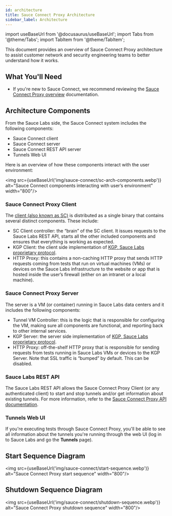 ```yaml
---
id: architecture
title: Sauce Connect Proxy Architecture
sidebar_label: Architecture
---
```


import useBaseUrl from '@docusaurus/useBaseUrl';
import Tabs from '@theme/Tabs';
import TabItem from '@theme/TabItem';

This document provides an overview of Sauce Connect Proxy architecture to assist customer network and security engineering teams to better understand how it works.

## What You'll Need

- If you're new to Sauce Connect, we recommend reviewing the [Sauce Connect Proxy overview](/secure-connections/sauce-connect) documentation.

## Architecture Components

From the Sauce Labs side, the Sauce Connect system includes the following components:

- Sauce Connect client
- Sauce Connect server
- Sauce Connect REST API server
- Tunnels Web UI

Here is an overview of how these components interact with the user environment:

<img src={useBaseUrl('img/sauce-connect/sc-arch-components.webp')} alt="Sauce Connect components interacting with user’s environment" width="800"/>

### Sauce Connect Proxy Client

The [client (also known as SC)](/secure-connections/sauce-connect/installation)
is distributed as a single binary that contains several distinct components.
These include:

- SC Client controller: the “brain” of the SC client. It issues requests to the Sauce Labs REST API, starts all the other included components and ensures that everything is working as expected.
- KGP Client: the client side implementation of [KGP, Sauce Labs proprietary protocol](/secure-connections/sauce-connect/advanced/kgp).
- HTTP Proxy: this contains a non-caching HTTP proxy that sends HTTP requests coming from tests that run on virtual machines (VMs) or devices on the Sauce Labs infrastructure to the website or app that is hosted inside the user’s firewall (either on an intranet or a local machine).

### Sauce Connect Proxy Server

The server is a VM (or container) running in Sauce Labs data centers and it includes the following components:

- Tunnel VM Controller: this is the logic that is responsible for configuring the VM, making sure all components are functional, and reporting back to other internal services.
- KGP Server: the server side implementation of [KGP, Sauce Labs proprietary protocol](/secure-connections/sauce-connect/advanced/kgp).
- HTTP Proxy: off-the-shelf HTTP proxy that is responsible for sending requests from tests running in Sauce Labs VMs or devices to the KGP Server. Note that SSL traffic is “bumped” by default. This can be disabled.

### Sauce Labs REST API

The Sauce Labs REST API allows the Sauce Connect Proxy Client (or any authenticated client) to start and stop tunnels and/or get information about existing tunnels. For more information, refer to the [Sauce Connect Proxy API documentation](/dev/api/connect).

### Tunnels Web UI

If you're executing tests through Sauce Connect Proxy, you'll be able to see all information about the tunnels you're running through the web UI (log in to Sauce Labs and go the **Tunnels** page).

## Start Sequence Diagram

<img src={useBaseUrl('img/sauce-connect/start-sequence.webp')} alt="Sauce Connect Proxy start sequence" width="800"/>

## Shutdown Sequence Diagram

<img src={useBaseUrl('img/sauce-connect/shutdown-sequence.webp')} alt="Sauce Connect Proxy shutdown sequence" width="800"/>
